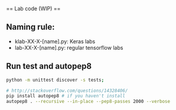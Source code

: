 == Lab code (WIP) == 

## Naming rule:

* klab-XX-X-[name].py: Keras labs
* lab-XX-X-[name].py: regular tensorflow labs


## Run test and autopep8

```bash
python -m unittest discover -s tests;

# http://stackoverflow.com/questions/14328406/
pip install autopep8 # if you haven't install
autopep8 . --recursive --in-place --pep8-passes 2000 --verbose
```